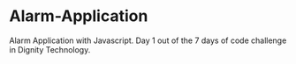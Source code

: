 # Alarm-Application
Alarm Application with Javascript. Day 1 out of the  7 days of code challenge in Dignity Technology.
